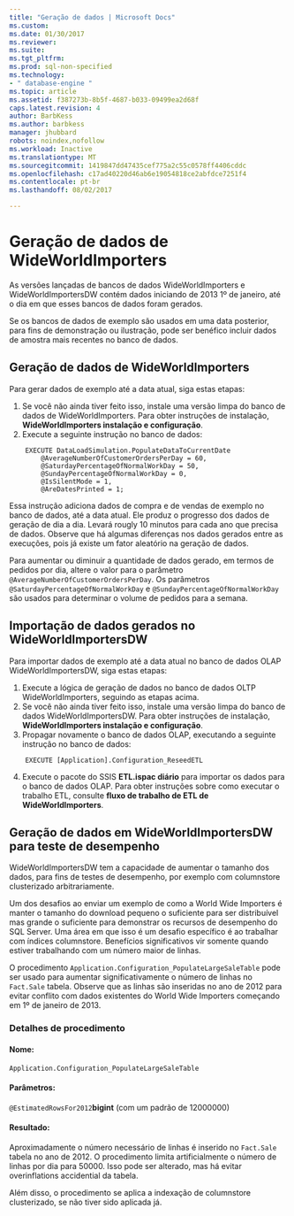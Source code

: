 ```yaml
---
title: "Geração de dados | Microsoft Docs"
ms.custom: 
ms.date: 01/30/2017
ms.reviewer: 
ms.suite: 
ms.tgt_pltfrm: 
ms.prod: sql-non-specified
ms.technology:
- " database-engine "
ms.topic: article
ms.assetid: f387273b-8b5f-4687-b033-09499ea2d68f
caps.latest.revision: 4
author: BarbKess
ms.author: barbkess
manager: jhubbard
robots: noindex,nofollow
ms.workload: Inactive
ms.translationtype: MT
ms.sourcegitcommit: 1419847dd47435cef775a2c55c0578ff4406cddc
ms.openlocfilehash: c17ad40220d46ab6e19054818ce2abfdce7251f4
ms.contentlocale: pt-br
ms.lasthandoff: 08/02/2017

---
```

# <a name="wideworldimporters-data-generation"></a>Geração de dados de WideWorldImporters
As versões lançadas de bancos de dados WideWorldImporters e WideWorldImportersDW contém dados iniciando de 2013 1º de janeiro, até o dia em que esses bancos de dados foram gerados.

Se os bancos de dados de exemplo são usados em uma data posterior, para fins de demonstração ou ilustração, pode ser benéfico incluir dados de amostra mais recentes no banco de dados.

## <a name="data-generation-in-wideworldimporters"></a>Geração de dados de WideWorldImporters

Para gerar dados de exemplo até a data atual, siga estas etapas:

1. Se você não ainda tiver feito isso, instale uma versão limpa do banco de dados de WideWorldImporters. Para obter instruções de instalação, **WideWorldImporters instalação e configuração**.
2. Execute a seguinte instrução no banco de dados:

```
    EXECUTE DataLoadSimulation.PopulateDataToCurrentDate
        @AverageNumberOfCustomerOrdersPerDay = 60,
        @SaturdayPercentageOfNormalWorkDay = 50,
        @SundayPercentageOfNormalWorkDay = 0,
        @IsSilentMode = 1,
        @AreDatesPrinted = 1;
```

Essa instrução adiciona dados de compra e de vendas de exemplo no banco de dados, até a data atual. Ele produz o progresso dos dados de geração de dia a dia. Levará rougly 10 minutos para cada ano que precisa de dados. Observe que há algumas diferenças nos dados gerados entre as execuções, pois já existe um fator aleatório na geração de dados.

Para aumentar ou diminuir a quantidade de dados gerado, em termos de pedidos por dia, altere o valor para o parâmetro `@AverageNumberOfCustomerOrdersPerDay`. Os parâmetros `@SaturdayPercentageOfNormalWorkDay` e `@SundayPercentageOfNormalWorkDay` são usados para determinar o volume de pedidos para a semana.

## <a name="importing-generated-data-in-wideworldimportersdw"></a>Importação de dados gerados no WideWorldImportersDW

Para importar dados de exemplo até a data atual no banco de dados OLAP WideWorldImportersDW, siga estas etapas:

1. Execute a lógica de geração de dados no banco de dados OLTP WideWorldImporters, seguindo as etapas acima.
2. Se você não ainda tiver feito isso, instale uma versão limpa do banco de dados WideWorldImportersDW. Para obter instruções de instalação, **WideWorldImporters instalação e configuração**.
3. Propagar novamente o banco de dados OLAP, executando a seguinte instrução no banco de dados:

```
    EXECUTE [Application].Configuration_ReseedETL
```

4. Execute o pacote do SSIS **ETL.ispac diário** para importar os dados para o banco de dados OLAP. Para obter instruções sobre como executar o trabalho ETL, consulte **fluxo de trabalho de ETL de WideWorldImporters**.

## <a name="generating-data-in-wideworldimportersdw-for-performance-testing"></a>Geração de dados em WideWorldImportersDW para teste de desempenho

WideWorldImportersDW tem a capacidade de aumentar o tamanho dos dados, para fins de testes de desempenho, por exemplo com columnstore clusterizado arbitrariamente.

Um dos desafios ao enviar um exemplo de como a World Wide Importers é manter o tamanho do download pequeno o suficiente para ser distribuível mas grande o suficiente para demonstrar os recursos de desempenho do SQL Server. Uma área em que isso é um desafio específico é ao trabalhar com índices columnstore. Benefícios significativos vir somente quando estiver trabalhando com um número maior de linhas. 

O procedimento `Application.Configuration_PopulateLargeSaleTable` pode ser usado para aumentar significativamente o número de linhas no `Fact.Sale` tabela. Observe que as linhas são inseridas no ano de 2012 para evitar conflito com dados existentes do World Wide Importers começando em 1º de janeiro de 2013.

### <a name="procedure-details"></a>Detalhes de procedimento

#### <a name="name"></a>Nome: 

    Application.Configuration_PopulateLargeSaleTable

#### <a name="parameters"></a>Parâmetros:

  `@EstimatedRowsFor2012`**bigint** (com um padrão de 12000000)

#### <a name="result"></a>Resultado:

Aproximadamente o número necessário de linhas é inserido no `Fact.Sale` tabela no ano de 2012. O procedimento limita artificialmente o número de linhas por dia para 50000. Isso pode ser alterado, mas há evitar overinflations accidential da tabela.

Além disso, o procedimento se aplica a indexação de columnstore clusterizado, se não tiver sido aplicada já.

